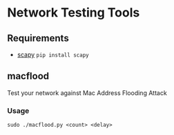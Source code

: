 Network Testing Tools
=====================

## Requirements
* [scapy](http://www.secdev.org/projects/scapy) `pip install scapy`


## macflood

Test your network against Mac Address Flooding Attack

### Usage
```
sudo ./macflood.py <count> <delay>
```
